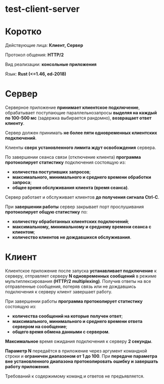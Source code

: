 # test-client-server

# Коротко

Действующие лица: **Клиент, Сервер**

Протокол общения: **HTTP/2**

Вид реализации: **консольные приложения**

Язык: **Rust (<=1.46, ed-2018)**

# Сервер

Серверное приложение **принимает клиентское подключение**, обрабатывает поступающие параллельнозапросы
**выделяя на каждый по 100-500 мс** (задержка выбирается рандомно), **возвращает ответ клиенту**.

Сервер должен принимать **не более пяти одновременных клиентских подключений**.

Клиенты **сверх установленного лимита ждут освобождения** сервера.

По завершении сеанса связи (отключение клиента) **программа протоколирует статистику** подключения состоящую из: 

* **количества поступивших запросов**;
* **максимального, минимального и среднего времени обработки запроса**;
* **общее время обслуживания клиента (время сеанса)**.

Сервер работает и обслуживает клиентов **до получения сигнала Ctrl-C**.

При **завершении работы** сервер закрывает порт прослушивания **протоколирует общую статистику** по:

* **количеству обработанных клиентских подключений**;
* **максимальному, минимальному и среднему времени сеанса с клиентом**;
* **количество клиентов не дождавшихся обслуживания**.

# Клиент

Клиентское приложение после запуска **устанавливает подключение** к серверу, отправляет серверу **N одновременных
сообщений** в режиме мультиплексирования **(HTTP/2 multiplexing)**. Получив ответы на все отправленные сообщения,
потеряв связь или не дождавшись подключения к серверу клиент завершает работу.

При завершении работы **программа протоколирует статистику** состоящую из:

* **количества сообщений на которые получен ответ**;
* **максимального, минимального и среднего времени ответа сервером на сообщение**;
* **общего время обмена данными с сервером**.

**Максимальное** время ожидания подключения к серверу **2 секунды**.

**Параметр N** передаётся в приложение через аргумент командной строки и **ограничен диапазоном от 1 до 100**.
При **передаче параметра вне установленного диапазона протоколировать ошибку и завершать работу приложения**.

Требований к содержимому команд и ответов не предъявляется.
